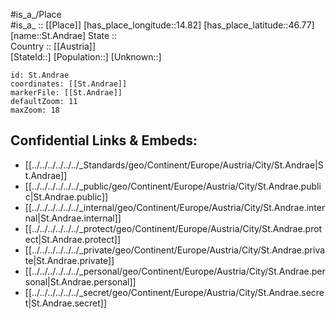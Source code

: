 ﻿---
location: [46.77,14.82] 
mapzoom: [7,12] 
mapmarker: city 
type: City
tags:
- geo/City


SpocWebEntityId: 34435
isDeleted: false
confidential: public

---
#is_a_/Place  
#is_a_ :: [[Place]] 
[has_place_longitude::14.82] 
[has_place_latitude::46.77] 
[name::St.Andrae] 
State ::  
Country :: [[Austria]]  
[StateId::] 
[Population::] 
[Unknown::] 


```leaflet
id: St.Andrae
coordinates: [[St.Andrae]] 
markerFile: [[St.Andrae]] 
defaultZoom: 11 
maxZoom: 18
```


## Confidential Links & Embeds: 
- [[../../../../../../_Standards/geo/Continent/Europe/Austria/City/St.Andrae|St.Andrae]] 
- [[../../../../../../_public/geo/Continent/Europe/Austria/City/St.Andrae.public|St.Andrae.public]] 
- [[../../../../../../_internal/geo/Continent/Europe/Austria/City/St.Andrae.internal|St.Andrae.internal]] 
- [[../../../../../../_protect/geo/Continent/Europe/Austria/City/St.Andrae.protect|St.Andrae.protect]] 
- [[../../../../../../_private/geo/Continent/Europe/Austria/City/St.Andrae.private|St.Andrae.private]] 
- [[../../../../../../_personal/geo/Continent/Europe/Austria/City/St.Andrae.personal|St.Andrae.personal]] 
- [[../../../../../../_secret/geo/Continent/Europe/Austria/City/St.Andrae.secret|St.Andrae.secret]] 
